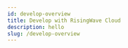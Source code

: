 ```yaml
---
id: develop-overview
title: Develop with RisingWave Cloud
description: hello
slug: /develop-overview
---
```


